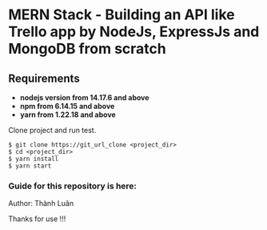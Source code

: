 # MERN Stack - Building an API like Trello app by NodeJs, ExpressJs and MongoDB from scratch

## Requirements 

* **nodejs version from 14.17.6 and above**
* **npm from 6.14.15 and above**
* **yarn from 1.22.18 and above**

Clone project and run test.

```
$ git clone https://git_url_clone <project_dir>
$ cd <project_dir>
$ yarn install 
$ yarn start
```


### Guide for this repository is here:

Author: Thành Luân

Thanks for use !!!

